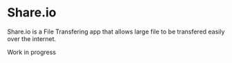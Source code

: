 # Share.io
Share.io is a File Transfering app that allows large file to be transfered easily over the internet.


Work in progress 
